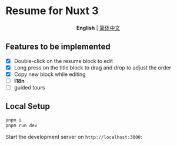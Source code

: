 # Resume for Nuxt 3

<p align='center'>
<b>English</b> | <a href="https://github.com/reeswell/resume-nuxt3/blob/main/README.zh-CN.md">简体中文</a>
</p>

## Features to be implemented

- [x] Double-click on the resume block to edit
- [x] Long press on the title block to drag and drop to adjust the order
- [x] Copy new block while editing
- [ ] **I18n**
- [ ] guided tours

## Local Setup

```bash
pnpm i
pnpm run dev
```

Start the development server on `http://localhost:3000`:
